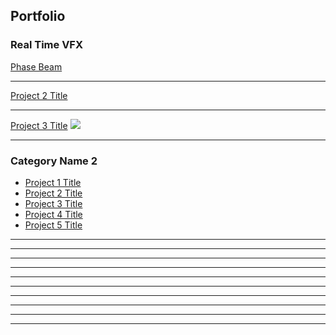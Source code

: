 ## Portfolio

### Real Time VFX

[Phase Beam](/sample_page)


---
[Project 2 Title](/pdf/sample_presentation.pdf)

---
[Project 3 Title](http://example.com/)
<img src="images/dummy_thumbnail.jpg?raw=true"/>

---
### Category Name 2

  
- [Project 1 Title](http://example.com/)
- [Project 2 Title](http://example.com/)
- [Project 3 Title](http://example.com/)
- [Project 4 Title](http://example.com/)
- [Project 5 Title](http://example.com/)

---
---
---
---
---
---
---
---
---
---


<style>
p {
  background-image: url('corto.jpg');
  with ="4000"
  height="4000"
}
</style>
<!-- Remove above link if you don't want to attibute -->
